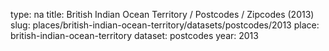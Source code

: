 type: na
title: British Indian Ocean Territory / Postcodes / Zipcodes (2013)
slug: places/british-indian-ocean-territory/datasets/postcodes/2013
place: british-indian-ocean-territory
dataset: postcodes
year: 2013
